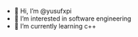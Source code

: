 - 👋 Hi, I’m @yusufxpi
- 👀 I’m interested in software engineering
- 🌱 I’m currently learning c++

<!---
yusufxpi/yusufxpi is a ✨ special ✨ repository because its `README.md` (this file) appears on your GitHub profile.
You can click the Preview link to take a look at your changes.
--->

